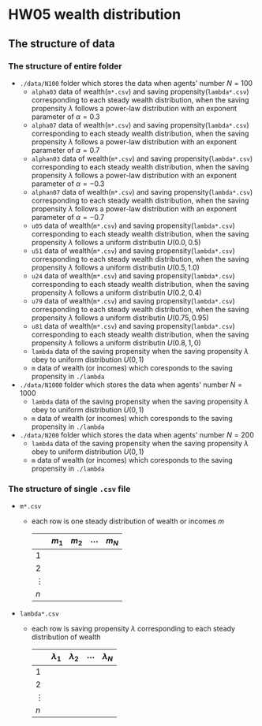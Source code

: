 # HW05 wealth distribution

## The structure of data
### The structure of entire folder
- `./data/N100` folder which stores the data when agents' number $N = 100$ 
    - `alpha03` data of wealth(`m*.csv`) and saving propensity(`lambda*.csv`) corresponding to each steady wealth distribution, when the saving propensity $\lambda$  follows a power-law distribution with an exponent parameter of $\alpha = 0.3$ 
    - `alpha07` data of wealth(`m*.csv`) and saving propensity(`lambda*.csv`) corresponding to each steady wealth distribution, when the saving propensity $\lambda$ follows a power-law distribution with an exponent parameter of $\alpha = 0.7$  
    - `alphan03` data of wealth(`m*.csv`) and saving propensity(`lambda*.csv`) corresponding to each steady wealth distribution, when the saving propensity $\lambda$ follows a power-law distribution with an exponent parameter of $\alpha = -0.3$  
    - `alphan07` data of wealth(`m*.csv`) and saving propensity(`lambda*.csv`) corresponding to each steady wealth distribution, when the saving propensity $\lambda$ follows a power-law distribution with an exponent parameter of $\alpha = -0.7$  
    - `u05` data of wealth(`m*.csv`) and saving propensity(`lambda*.csv`) corresponding to each steady wealth distribution, when the saving propensity $\lambda$ follows a uniform distributin $U(0.0,0.5)$ 
    - `u51` data of wealth(`m*.csv`) and saving propensity(`lambda*.csv`) corresponding to each steady wealth distribution, when the saving propensity $\lambda$ follows a uniform distributin $U(0.5,1.0)$ 
    - `u24` data of wealth(`m*.csv`) and saving propensity(`lambda*.csv`) corresponding to each steady wealth distribution, when the saving propensity $\lambda$ follows a uniform distributin $U(0.2,0.4)$ 
    - `u79` data of wealth(`m*.csv`) and saving propensity(`lambda*.csv`) corresponding to each steady wealth distribution, when the saving propensity $\lambda$ follows a uniform distributin $U(0.75,0.95)$ 
    - `u81` data of wealth(`m*.csv`) and saving propensity(`lambda*.csv`) corresponding to each steady wealth distribution, when the saving propensity $\lambda$ follows a uniform distributin $U(0.8,1,0)$ 
    - `lambda` data of the saving propensity when the saving propensity $\lambda$ obey to uniform distribution $U(0,1)$
    - `m` data of wealth (or incomes) which coresponds to the saving propensity in `./lambda`
- `./data/N1000` folder which stores the data when agents' number $N =1000$ 
    - `lambda` data of the saving propensity when the saving propensity $\lambda$ obey to uniform distribution $U(0,1)$
    - `m` data of wealth (or incomes) which coresponds to the saving propensity in `./lambda`
- `./data/N200` folder which stores the data when agents' number $N = 200$ 
    - `lambda` data of the saving propensity when the saving propensity $\lambda$ obey to uniform distribution $U(0,1)$
    - `m` data of wealth (or incomes) which coresponds to the saving propensity in `./lambda`

### The structure of single `.csv` file
- `m*.csv`
    - each row is one steady distribution of wealth or incomes $m$ 

        |          | $m_{1}$ | $m_{2}$ | $\cdots$ | $m_{N}$ |
        |:---------|:--------|:--------|:---------|:--------|
        | $1$      |         |         |          |         |
        | $2$      |         |         |          |         |
        | $\vdots$ |         |         |          |         |
        | $n$      |         |         |          |         |

- `lambda*.csv`
    - each row is saving propensity $\lambda$ corresponding to each steady distribution of wealth

        |          | $\lambda_{1}$ | $\lambda_{2}$ | $\cdots$ | $\lambda_{N}$ |
        |:---------|:--------------|:--------------|:---------|:--------------|
        | $1$      |               |               |          |               |
        | $2$      |               |               |          |               |
        | $\vdots$ |               |               |          |               |
        | $n$      |               |               |          |               |

